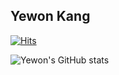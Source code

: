 ## Yewon Kang

[![Hits](https://hits.seeyoufarm.com/api/count/incr/badge.svg?url=https%3A%2F%2Fgithub.com%2Fdolylupec)](https://hits.seeyoufarm.com)


![Yewon's GitHub stats](https://github-readme-stats.vercel.app/api?username=dolylupec&show_icons=true&theme=material-palenight)
